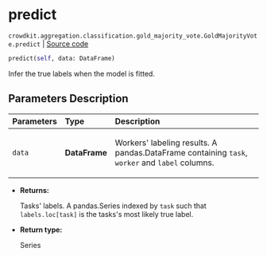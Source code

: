 # predict
`crowdkit.aggregation.classification.gold_majority_vote.GoldMajorityVote.predict` | [Source code](https://github.com/Toloka/crowd-kit/blob/v1.1.0/crowdkit/aggregation/classification/gold_majority_vote.py#L90)

```python
predict(self, data: DataFrame)
```

Infer the true labels when the model is fitted.

## Parameters Description

| Parameters | Type | Description |
| :----------| :----| :-----------|
`data`|**DataFrame**|<p>Workers&#x27; labeling results. A pandas.DataFrame containing `task`, `worker` and `label` columns.</p>

* **Returns:**

  Tasks' labels.
A pandas.Series indexed by `task` such that `labels.loc[task]`
is the tasks's most likely true label.

* **Return type:**

  Series
